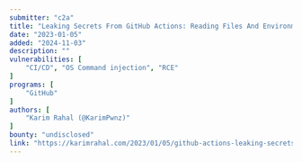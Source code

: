 ```yaml
---
submitter: "c2a"
title: "Leaking Secrets From GitHub Actions: Reading Files And Environment Variables, Intercepting Network/Process Communication, Dumping Memory"
date: "2023-01-05"
added: "2024-11-03"
description: ""
vulnerabilities: [
    "CI/CD", "OS Command injection", "RCE"
]
programs: [
    "GitHub"
]
authors: [
    "Karim Rahal (@KarimPwnz)"
]
bounty: "undisclosed"
link: "https://karimrahal.com/2023/01/05/github-actions-leaking-secrets/"
---
```




